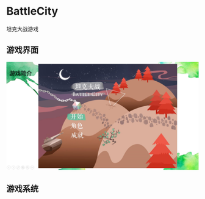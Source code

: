 # BattleCity
坦克大战游戏

## 游戏界面

![主界面](https://github.com/router8008/BattleCity/blob/master/img/1.jpg)

## 游戏系统


